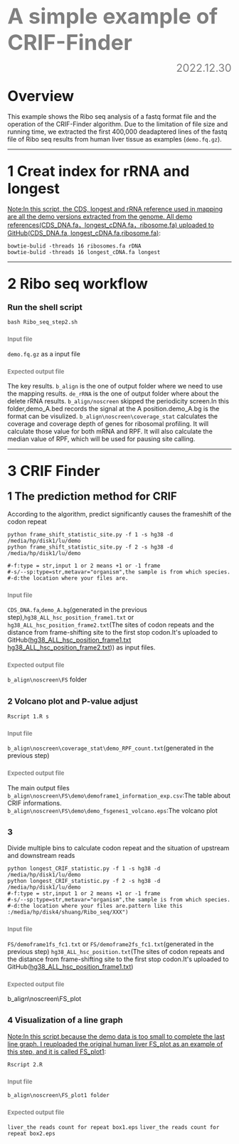**<font color="grey"><font size=10> A simple example of CRIF-Finder </font></font>**
<font size=5><font color="grey"><p align="right">2022.12.30</p></font></font>



##   <font size=6>Overview</font>
This example shows the Ribo seq analysis of a fastq format file and the operation of the CRIF-Finder algorithm. Due to the limitation of file size and running time, we extracted the first 400,000 deadaptered lines of the fastq file of Ribo seq results from human liver tissue as examples (`demo.fq.gz`).
***
## <font size =6>1 Creat index for rRNA and longest</font>
<u>Note:In this script, the CDS, longest and rRNA reference used in mapping are all the demo versions extracted from the genome. All demo references(CDS_DNA.fa，longest_cDNA.fa，ribosome.fa) uploaded to GitHub([CDS_DNA.fa](https://github.com/Lu-1023/CRIF_Finder/tree/main/demo/CDS_DNA.fa), [longest_cDNA.fa](https://github.com/Lu-1023/CRIF_Finder/tree/main/demo/longest_cDNA.fa),[ribosome.fa](https://github.com/Lu-1023/CRIF_Finder/tree/main/demo/ribosome.fa))</u>:
```shell
bowtie-bulid -threads 16 ribosomes.fa rDNA
bowtie-bulid -threads 16 longest_cDNA.fa longest
```
***

##   <font size=6>2 Ribo seq workflow</font>

###   <font size=4>Run the shell script</font>

```shell
bash Ribo_seq_step2.sh
```

###   <font size=2><font color="grey">Input file</font></font>
`demo.fq.gz` as a input file

###   <font size=2><font color="grey">Expected output file</font></font>
The key results.
`b_align` is the one of output folder where we need to use the mapping results.
`de_rRNA` is the one of output folder where about the  delete rRNA results.
`b_align/noscreen` skipped the periodicity screen.In this folder,demo_A.bed records the signal at the A position.demo_A.bg is the format can be visulized.
`b_align\noscreen\coverage_stat` calculates the coverage and coverage depth of genes for ribosomal profiling. It will calculate those value for both mRNA and RPF. It will also calculate the median value of RPF, which will be used for pausing site calling.

***
## <font size =6>3 CRIF Finder</font>

###  <font size=5>1 The prediction method for CRIF   </font>
 
According to the algorithm, predict significantly causes the frameshift of the codon repeat

```shell
python frame_shift_statistic_site.py -f 1 -s hg38 -d /media/hp/disk1/lu/demo
python frame_shift_statistic_site.py -f 2 -s hg38 -d /media/hp/disk1/lu/demo

#-f:type = str,input 1 or 2 means +1 or -1 frame
#-s/--sp:type=str,metavar="organism",the sample is from which species.
#-d:the location where your files are.
```
###   <font size=2><font color="grey">Input file</font></font>
`CDS_DNA.fa`,`demo_A.bg`(generated in the previous step),`hg38_ALL_hsc_position_frame1.txt` or `hg38_ALL_hsc_position_frame2.txt`(The sites of codon repeats and the distance from frame-shifting site to the first stop codon.It's uploaded  to GitHub([hg38_ALL_hsc_position_frame1.txt](https://github.com/Lu-1023/CRIF_Finder/tree/main/demo/b_align/noscreen/hg38_ALL_hsc_position_frame1.txt) [hg38_ALL_hsc_position_frame2.txt](https://github.com/Lu-1023/CRIF_Finder/tree/main/demo/b_align/noscreen/hg38_ALL_hsc_position_frame1.txt))) as input files.

###   <font size=2><font color="grey">Expected output file</font></font>

`b_align\noscreen\FS` folder
##  <font size=4>2  Volcano plot and P-value adjust</font>

```shell
Rscript 1.R s
```
###   <font size=2><font color="grey">Input file</font></font>
`b_align\noscreen\coverage_stat\demo_RPF_count.txt`(generated in the previous step)
###   <font size=2><font color="grey">Expected output file</font></font>
The main output files
`b_align\noscreen\FS\demo\demoframe1_information_exp.csv`:The table about CRIF informations.
`b_align\noscreen\FS\demo\demo_fsgenes1_volcano.eps`:The volcano plot


##  <font size=4>3    </font>
Divide multiple bins to calculate codon repeat and the situation of upstream and downstream reads

```shell
python longest_CRIF_statistic.py -f 1 -s hg38 -d /media/hp/disk1/lu/demo
python longest_CRIF_statistic.py -f 2 -s hg38 -d /media/hp/disk1/lu/demo
#-f:type = str,input 1 or 2 means +1 or -1 frame
#-s/--sp:type=str,metavar="organism",the sample is from which species.
#-d:the location where your files are.pattern like this :/media/hp/disk4/shuang/Ribo_seq/XXX") 
```
###   <font size=2><font color="grey">Input file</font></font>
`FS/demoframe1fs_fc1.txt` or `FS/demoframe2fs_fc1.txt`(generated in the previous step)
`hg38_ALL_hsc_position.txt`(The sites of codon repeats and the distance from frame-shifting site to the first stop codon.It's uploaded  to GitHub([hg38_ALL_hsc_position_frame1.txt](https://github.com/Lu-1023/CRIF_Finder/tree/main/demo/b_align/noscreen/hg38_ALL_hsc_position.txt))

###   <font size=2><font color="grey">Expected output file</font></font>
b_align\noscreen\FS_plot


##  <font size=4>4 Visualization of a line graph   </font>
<u>Note:In this script,because the demo data is too small to complete the last line graph. I reuploaded the original human liver FS_plot as an example of this step, and it is called FS_plot1</u>:

```shell
Rscript 2.R

```
###   <font size=2><font color="grey">Input file</font></font>
`b_align\noscreen\FS_plot1 folder`

###   <font size=2><font color="grey">Expected output file</font></font>
`liver_the reads count for repeat box1.eps`
`liver_the reads count for repeat box2.eps`


